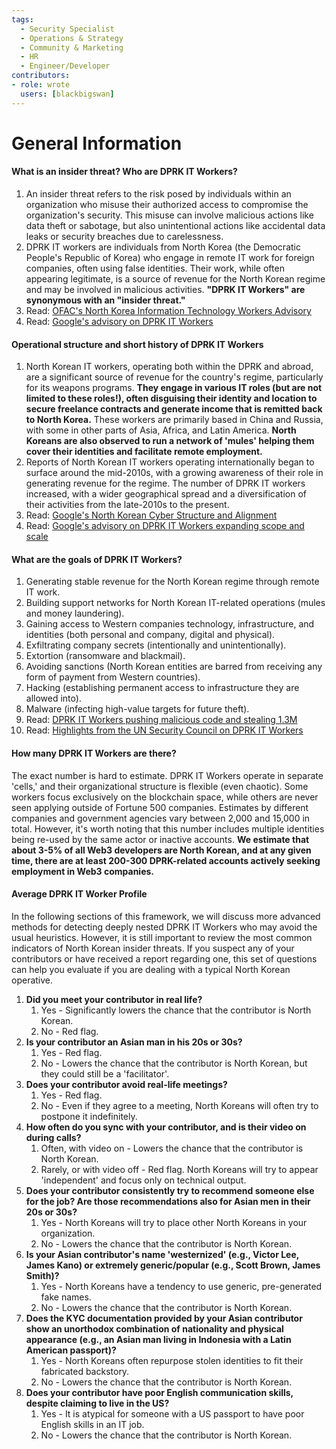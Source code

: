 ```yaml
---
tags:
  - Security Specialist
  - Operations & Strategy
  - Community & Marketing
  - HR
  - Engineer/Developer
contributors:
- role: wrote
  users: [blackbigswan]
---
```


# General Information

#### What is an insider threat? Who are DPRK IT Workers?
1.  An insider threat refers to the risk posed by individuals within an organization who misuse their authorized access to compromise the organization's security. This misuse can involve malicious actions like data theft or sabotage, but also unintentional actions like accidental data leaks or security breaches due to carelessness.
2.  DPRK IT workers are individuals from North Korea (the Democratic People's Republic of Korea) who engage in remote IT work for foreign companies, often using false identities. Their work, while often appearing legitimate, is a source of revenue for the North Korean regime and may be involved in malicious activities. **"DPRK IT Workers" are synonymous with an "insider threat."**
3.  Read: [OFAC's North Korea Information Technology Workers Advisory](https://ofac.treasury.gov/recent-actions/20220516)
4.  Read: [Google's advisory on DPRK IT Workers](https://cloud.google.com/blog/topics/threat-intelligence/mitigating-dprk-it-worker-threat)

#### Operational structure and short history of DPRK IT Workers
1.  North Korean IT workers, operating both within the DPRK and abroad, are a significant source of revenue for the country's regime, particularly for its weapons programs. **They engage in various IT roles (but are not limited to these roles!), often disguising their identity and location to secure freelance contracts and generate income that is remitted back to North Korea.** These workers are primarily based in China and Russia, with some in other parts of Asia, Africa, and Latin America. **North Koreans are also observed to run a network of 'mules' helping them cover their identities and facilitate remote employment.**
2.  Reports of North Korean IT workers operating internationally began to surface around the mid-2010s, with a growing awareness of their role in generating revenue for the regime. The number of DPRK IT workers increased, with a wider geographical spread and a diversification of their activities from the late-2010s to the present.
3.  Read: [Google's North Korean Cyber Structure and Alignment](https://cloud.google.com/blog/topics/threat-intelligence/north-korea-cyber-structure-alignment-2023)
4.  Read: [Google's advisory on DPRK IT Workers expanding scope and scale](https://cloud.google.com/blog/topics/threat-intelligence/dprk-it-workers-expanding-scope-scale)

#### What are the goals of DPRK IT Workers?
1.  Generating stable revenue for the North Korean regime through remote IT work.
2.  Building support networks for North Korean IT-related operations (mules and money laundering).
3.  Gaining access to Western companies technology, infrastructure, and identities (both personal and company, digital and physical).
4.  Exfiltrating company secrets (intentionally and unintentionally).
5.  Extortion (ransomware and blackmail).
6.  Avoiding sanctions (North Korean entities are barred from receiving any form of payment from Western countries).
7.  Hacking (establishing permanent access to infrastructure they are allowed into).
8.  Malware (infecting high-value targets for future theft).
9.  Read: [DPRK IT Workers pushing malicious code and stealing 1.3M](https://x.com/zachxbt/status/1824047425822310580)
10. Read: [Highlights from the UN Security Council on DPRK IT Workers](https://x.com/tayvano_/status/1777911893224808911)

#### How many DPRK IT Workers are there?

The exact number is hard to estimate. DPRK IT Workers operate in separate 'cells,' and their organizational structure is flexible (even chaotic). Some workers focus exclusively on the blockchain space, while others are never seen applying outside of Fortune 500 companies. Estimates by different companies and government agencies vary between 2,000 and 15,000 in total. However, it's worth noting that this number includes multiple identities being re-used by the same actor or inactive accounts. **We estimate that about 3-5% of all Web3 developers are North Korean, and at any given time, there are at least 200-300 DPRK-related accounts actively seeking employment in Web3 companies.**

#### Average DPRK IT Worker Profile

In the following sections of this framework, we will discuss more advanced methods for detecting deeply nested DPRK IT Workers who may avoid the usual heuristics. However, it is still important to review the most common indicators of North Korean insider threats. If you suspect any of your contributors or have received a report regarding one, this set of questions can help you evaluate if you are dealing with a typical North Korean operative.

1.  **Did you meet your contributor in real life?**
    1.  Yes - Significantly lowers the chance that the contributor is North Korean.
    2.  No - Red flag.
2.  **Is your contributor an Asian man in his 20s or 30s?**
    1.  Yes - Red flag.
    2.  No - Lowers the chance that the contributor is North Korean, but they could still be a 'facilitator'.
3.  **Does your contributor avoid real-life meetings?**
    1.  Yes - Red flag.
    2.  No - Even if they agree to a meeting, North Koreans will often try to postpone it indefinitely.
4.  **How often do you sync with your contributor, and is their video on during calls?**
    1.  Often, with video on - Lowers the chance that the contributor is North Korean.
    2.  Rarely, or with video off - Red flag. North Koreans will try to appear 'independent' and focus only on technical output.
5.  **Does your contributor consistently try to recommend someone else for the job? Are those recommendations also for Asian men in their 20s or 30s?**
    1.  Yes - North Koreans will try to place other North Koreans in your organization.
    2.  No - Lowers the chance that the contributor is North Korean.
6.  **Is your Asian contributor's name 'westernized' (e.g., Victor Lee, James Kano) or extremely generic/popular (e.g., Scott Brown, James Smith)?**
    1.  Yes - North Koreans have a tendency to use generic, pre-generated fake names.
    2.  No - Lowers the chance that the contributor is North Korean.
7.  **Does the KYC documentation provided by your Asian contributor show an unorthodox combination of nationality and physical appearance (e.g., an Asian man living in Indonesia with a Latin American passport)?**
    1.  Yes - North Koreans often repurpose stolen identities to fit their fabricated backstory.
    2.  No - Lowers the chance that the contributor is North Korean.
8.  **Does your contributor have poor English communication skills, despite claiming to live in the US?**
    1.  Yes - It is atypical for someone with a US passport to have poor English skills in an IT job.
    2.  No - Lowers the chance that the contributor is North Korean.
